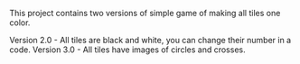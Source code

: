 This project contains two versions of simple game of making all tiles one color.

Version 2.0 - All tiles are black and white, you can change their number in a code.
Version 3.0 - All tiles have images of circles and crosses.
